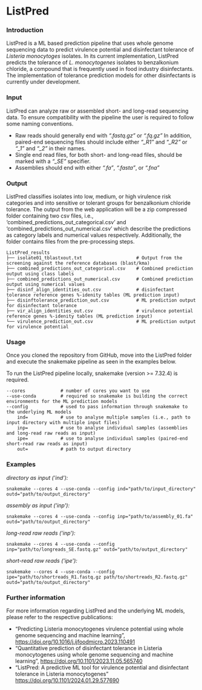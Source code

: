 # ListPred

### Introduction

ListPred is a ML based prediction pipeline that uses whole genome sequencing data to predict virulence potential and disinfectant tolerance of *Listeria monocytoges* isolates. In its current implementation, ListPred predicts the tolerance of *L. monocytogenes* isolates to benzalkonium chloride, a compound that is frequently used in food industry disinfectants. The implementation of tolerance prediction models for other disinfectants is currently under development. 

### Input

ListPred can analyze raw or assembled short- and long-read sequencing data. To ensure compatibility with the pipeline the user is required to follow some naming conventions. 

-	Raw reads should generally end with *“.fastq.gz”* or *“.fq.gz”*
	In addition, paired-end sequencing files should include either *“_R1”* and *“_R2”* or *“_1”* and *“_2”* in their names.
-	Single end read files, for both short- and long-read files, should be marked with a *“_SE”* specifier. 
-	Assemblies should end with either *“.fa”*, *“.fasta”*, or *“.fna”*



### Output
ListPred classifies isolates into low, medium, or high virulence risk categories and into sensitive or tolerant groups for benzalkonium chloride tolerance. The output from the web application will be a zip compressed folder containing two csv files, i.e., ‘combined_predictions_out_categorical.csv’ and ‘combined_predictions_out_numerical.csv’ which describe the predictions as category labels and numerical values respectively. Additionally, the folder contains files from the pre-processing steps. 

```
ListPred_results
├── isolate01_tblastxout.txt                    # Output from the screening against the reference databases (blast/kma)
├── combined_predictions_out_categorical.csv    # Combined prediction output using class labels
├── combined_predictions_out_numerical.csv      # Combined prediction output using numerical values
├── disinf_align_identities_out.csv             # disinfectant tolerance reference genes %-idenity tables (ML prediction input)
├── disinftolerance_prediction_out.csv          # ML prediction output for disinfectant tolerance
├── vir_align_identities_out.csv                # virulence potential reference genes %-idenity tables (ML prediction input)
└── virulence_prediction_out.csv                # ML prediction output for virulence potential
```

### Usage

Once you cloned the repository from GitHub, move into the ListPred folder and execute the snakemake pipeline as seen in the examples below. 

To run the ListPred pipeline locally, snakemake (version >= 7.32.4) is required. 

```
--cores 			# number of cores you want to use
--use-conda			# required so snakemake is building the correct environments for the ML prediction models
--config			# used to pass information through snakemake to the underlying ML models
	ind=			# use to analyse multiple samples (i.e., path to input directory with multiple input files)
	inp=			# use to analyse individual samples (assemblies and long-read raw reads as input)
	ipe=			# use to analyse individual samples (paired-end short-read raw reads as input)
	out=			# path to output directory 
```

### Examples

*directory as input ('ind'):*
```
snakemake --cores 4 --use-conda --config ind="path/to/input_directory" outd="path/to/output_directory"
```

*assembly as input ('inp'):*
```
snakemake --cores 4 --use-conda --config inp="path/to/assembly_01.fa" outd="path/to/output_directory"
```

*long-read raw reads ('inp'):*
```
snakemake --cores 4 --use-conda --config inp="path/to/longreads_SE.fastq.gz" outd="path/to/output_directory"
```

*short-read raw reads ('ipe'):*
```
snakemake --cores 4 --use-conda --config ipe="path/to/shortreads_R1.fastq.gz path/to/shortreads_R2.fastq.gz" outd="path/to/output_directory" 
```

### Further information

For more information regarding ListPred and the underlying ML models, please refer to the respective publications:
-	“Predicting Listeria monocytogenes virulence potential using whole genome sequencing and machine learning”, https://doi.org/10.1016/j.ijfoodmicro.2023.110491
-	“Quantitative prediction of disinfectant tolerance in Listeria monocytogenes using whole genome sequencing and machine learning”, https://doi.org/10.1101/2023.11.05.565740
-	“ListPred: A predictive ML tool for virulence potential and disinfectant tolerance in Listeria monocytogenes” https://doi.org/10.1101/2024.01.29.577690
